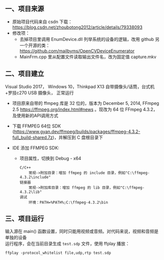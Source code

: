 ## 一、项目来源
- 原始项目代码来自 csdn 下载：https://blog.csdn.net/zhoubotong2012/article/details/79338093    
- 修改项：
  - 去掉项目里调用 EnumDevice.dll 列举系统的设备的逻辑，改用 github 另一个开源的类：https://github.com/mailbyms/OpenCVDeviceEnumerator
  - MainFrm.cpp 里从配置文件读取输出文件名，改为固定值 capture.mkv


## 二、项目建立
Visual Studio 2017， Windows 10，Thinkpad X13 自带摄像头/话筒，台式机+罗技c270 USB 摄像头， 正常运行
- 项目原来自带的 ffmpeg 库是 32 位的，版本为 December 5, 2014, FFmpeg 2.5 https://ffmpeg.org/index.html#news 。现改为 64 位 FFmpeg 4.3.2，及使用新的API调用方式
- 下载 FFMPEG 64位 SDK (https://www.gyan.dev/ffmpeg/builds/packages/ffmpeg-4.3.2-full_build-shared.7z)，并解压到 C 盘根目录下

- IDE 添加 FFMPEG SDK:
	
	- 项目属性，切换到 Debug - x64
	  ```
	  C/C++
	      常规->附加目录：增加 ffmpeg 的 include 目录，例如"C:\ffmpeg-4.3.2\include"
	  链接器
	      常规->附加库目录：增加 ffmpeg 的 lib 目录，例如"C:\ffmpeg-4.3.2\lib"
	  调试
	      环境：PATH=%PATH%;C:\ffmpeg-4.3.2\bin
	  ```

## 三、项目运行
输入源在 main() 函数设置，同时只能用视频或音频。对代码来说，视频和音频是单独的设备  
运行程序，会在当前目录生成 `test.sdp` 文件，使用 ffplay 播放：
```
ffplay -protocol_whitelist file,udp,rtp test.sdp
```
